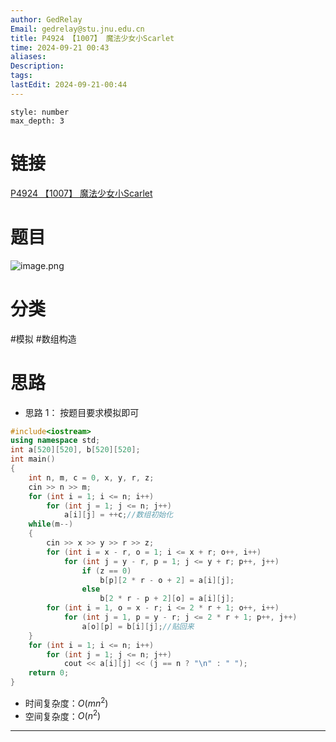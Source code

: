 ```yaml
---
author: GedRelay
Email: gedrelay@stu.jnu.edu.cn
title: P4924 【1007】 魔法少女小Scarlet
time: 2024-09-21 00:43
aliases: 
Description: 
tags: 
lastEdit: 2024-09-21-00:44
---
```


```toc
style: number
max_depth: 3
```

# 链接
[P4924 【1007】 魔法少女小Scarlet](https://www.luogu.com.cn/problem/P4924) 

# 题目
![image.png](https://ged-pic-bed.oss-cn-guangzhou.aliyuncs.com/img/202409210043492.png)


# 分类
#模拟 #数组构造 

# 思路
- 思路 1：
按题目要求模拟即可


```cpp
#include<iostream>
using namespace std;
int a[520][520], b[520][520];
int main()
{
	int n, m, c = 0, x, y, r, z;
	cin >> n >> m;
	for (int i = 1; i <= n; i++)
		for (int j = 1; j <= n; j++)
			a[i][j] = ++c;//数组初始化
	while(m--)
	{
		cin >> x >> y >> r >> z;
		for (int i = x - r, o = 1; i <= x + r; o++, i++)
			for (int j = y - r, p = 1; j <= y + r; p++, j++)
				if (z == 0)
					b[p][2 * r - o + 2] = a[i][j];
				else
					b[2 * r - p + 2][o] = a[i][j];
		for (int i = 1, o = x - r; i <= 2 * r + 1; o++, i++)
			for (int j = 1, p = y - r; j <= 2 * r + 1; p++, j++)
				a[o][p] = b[i][j];//贴回来
	}
	for (int i = 1; i <= n; i++)
		for (int j = 1; j <= n; j++)
			cout << a[i][j] << (j == n ? "\n" : " ");
	return 0;
}
```


- 时间复杂度：${O\left( mn^{2}  \right)  }$ 
- 空间复杂度：${O\left( n^{2}  \right)  }$ 


---


